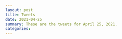```yaml
---
layout: post
title: Tweets
date: 2021-04-25
summary: These are the tweets for April 25, 2021.
categories:
---
```


